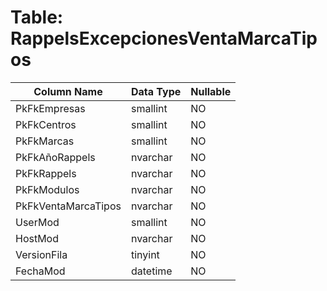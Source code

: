 # Table: RappelsExcepcionesVentaMarcaTipos

| Column Name | Data Type | Nullable |
|-------------|-----------|----------|
| PkFkEmpresas | smallint | NO |
| PkFkCentros | smallint | NO |
| PkFkMarcas | smallint | NO |
| PkFkAñoRappels | nvarchar | NO |
| PkFkRappels | nvarchar | NO |
| PkFkModulos | nvarchar | NO |
| PkFkVentaMarcaTipos | nvarchar | NO |
| UserMod | smallint | NO |
| HostMod | nvarchar | NO |
| VersionFila | tinyint | NO |
| FechaMod | datetime | NO |
